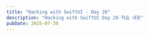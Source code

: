 ```yaml
---
title: "Hacking with SwiftUI - Day 26"
description: "Hacking with SwiftUI Day 26 학습 내용"
pubDate: 2025-07-30
---
```

